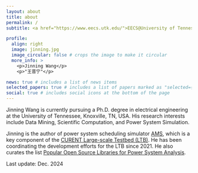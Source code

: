 ```yaml
---
layout: about
title: about
permalink: /
subtitle: <a href="https://www.eecs.utk.edu/">EECS@University of Tennessee Knoxville</a>. 1520 Middle Drive • Knoxville, TN 37996-2250.

profile:
  align: right
  image: jinning.jpg
  image_circular: false # crops the image to make it circular
  more_info: >
    <p>Jinning Wang</p>
    <p>"王晋宁"</p>

news: true # includes a list of news items
selected_papers: true # includes a list of papers marked as "selected={true}"
social: true # includes social icons at the bottom of the page
---
```


Jinning Wang is currently pursuing a Ph.D. degree in electrical engineering at the University of Tennessee, Knoxville, TN, USA.
His research interests include Data Mining, Scientific Computation, and Power System Simulation.

Jinning is the author of power system scheduling simulator [AMS](https://github.com/CURENT/ams), which is a key component of the [CURENT Large-scale Testbed (LTB)](https://github.com/CURENT).
He has been coordinating the development efforts for the LTB since 2021.
He also curates the list [Popular Open Source Libraries for Power System Analysis](https://github.com/jinningwang/best-of-ps).

Last update: Dec. 2024
